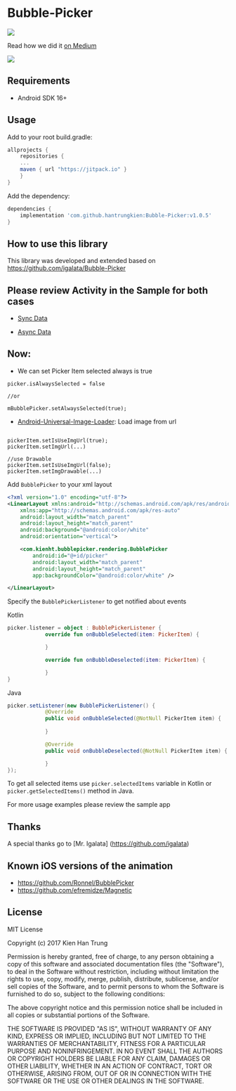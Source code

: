 # Bubble-Picker

[![](https://jitpack.io/v/hantrungkien/Bubble-Picker.svg)](https://jitpack.io/#hantrungkien/Bubble-Picker)

Read how we did it [on Medium](https://medium.com/@igalata13/how-to-create-a-bubble-selection-animation-on-android-627044da4854#.ajonc010b)

<img src="shot.gif"/>

## Requirements
- Android SDK 16+

## Usage

Add to your root build.gradle:
```Groovy
allprojects {
	repositories {
	...
	maven { url "https://jitpack.io" }
	}
}
```

Add the dependency:
```Groovy
dependencies {
	implementation 'com.github.hantrungkien:Bubble-Picker:v1.0.5'
}
```

## How to use this library

This library was developed and extended based on https://github.com/igalata/Bubble-Picker

## Please review Activity in the Sample for both cases 

- [Sync Data](https://github.com/hantrungkien/Bubble-Picker/blob/master/app/src/main/java/com/kienht/bubble_picker/SyncActivity.kt)

- [Async Data](https://github.com/hantrungkien/Bubble-Picker/blob/master/app/src/main/java/com/kienht/bubble_picker/AsyncActivity.kt)

## Now: 
- We can set Picker Item selected always is true   
```
picker.isAlwaysSelected = false

//or

mBubblePicker.setAlwaysSelected(true);

```
- [Android-Universal-Image-Loader](https://github.com/nostra13/Android-Universal-Image-Loader): Load image from url

```

pickerItem.setIsUseImgUrl(true);
pickerItem.setImgUrl(...)

//use Drawable
pickerItem.setIsUseImgUrl(false);
pickerItem.setImgDrawable(...)

```

Add `BubblePicker` to your xml layout

```xml
<?xml version="1.0" encoding="utf-8"?>
<LinearLayout xmlns:android="http://schemas.android.com/apk/res/android"
    xmlns:app="http://schemas.android.com/apk/res-auto"
    android:layout_width="match_parent"
    android:layout_height="match_parent"
    android:background="@android:color/white"
    android:orientation="vertical">

    <com.kienht.bubblepicker.rendering.BubblePicker
        android:id="@+id/picker"
        android:layout_width="match_parent"
        android:layout_height="match_parent"
        app:backgroundColor="@android:color/white" />

</LinearLayout>
```

Specify the `BubblePickerListener` to get notified about events

Kotlin
```kotlin
picker.listener = object : BubblePickerListener {
            override fun onBubbleSelected(item: PickerItem) {

            }

            override fun onBubbleDeselected(item: PickerItem) {

            }
}
```

Java
```java
picker.setListener(new BubblePickerListener() {
            @Override
            public void onBubbleSelected(@NotNull PickerItem item) {
                
            }

            @Override
            public void onBubbleDeselected(@NotNull PickerItem item) {

            }
});
```

To get all selected items use `picker.selectedItems` variable in Kotlin or `picker.getSelectedItems()` method in Java.

For more usage examples please review the sample app

## Thanks

A special thanks go to [Mr. Igalata] (https://github.com/igalata)

## Known iOS versions of the animation

* https://github.com/Ronnel/BubblePicker
* https://github.com/efremidze/Magnetic

## License

MIT License

Copyright (c) 2017 Kien Han Trung

Permission is hereby granted, free of charge, to any person obtaining a copy
of this software and associated documentation files (the "Software"), to deal
in the Software without restriction, including without limitation the rights
to use, copy, modify, merge, publish, distribute, sublicense, and/or sell
copies of the Software, and to permit persons to whom the Software is
furnished to do so, subject to the following conditions:

The above copyright notice and this permission notice shall be included in all
copies or substantial portions of the Software.

THE SOFTWARE IS PROVIDED "AS IS", WITHOUT WARRANTY OF ANY KIND, EXPRESS OR
IMPLIED, INCLUDING BUT NOT LIMITED TO THE WARRANTIES OF MERCHANTABILITY,
FITNESS FOR A PARTICULAR PURPOSE AND NONINFRINGEMENT. IN NO EVENT SHALL THE
AUTHORS OR COPYRIGHT HOLDERS BE LIABLE FOR ANY CLAIM, DAMAGES OR OTHER
LIABILITY, WHETHER IN AN ACTION OF CONTRACT, TORT OR OTHERWISE, ARISING FROM,
OUT OF OR IN CONNECTION WITH THE SOFTWARE OR THE USE OR OTHER DEALINGS IN THE
SOFTWARE.
